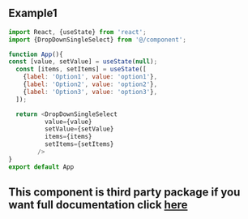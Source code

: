 ## Example1

```js
import React, {useState} from 'react';
import {DropDownSingleSelect} from '@/component';

function App(){
const [value, setValue] = useState(null);
  const [items, setItems] = useState([
    {label: 'Option1', value: 'option1'},
    {label: 'Option2', value: 'option2'},
    {label: 'Option3', value: 'option3'},
  ]);

  return <DropDownSingleSelect
          value={value}
          setValue={setValue}
          items={items}
          setItems={setItems}
        />
}
export default App
```



## This component is third party package if you want full documentation click [here](https://hossein-zare.github.io/react-native-dropdown-picker-website/docs/usage)